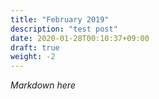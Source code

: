 ```yaml
---
title: "February 2019"
description: "test post"
date: 2020-01-28T00:10:37+09:00
draft: true
weight: -2
---
```


*Markdown here*
